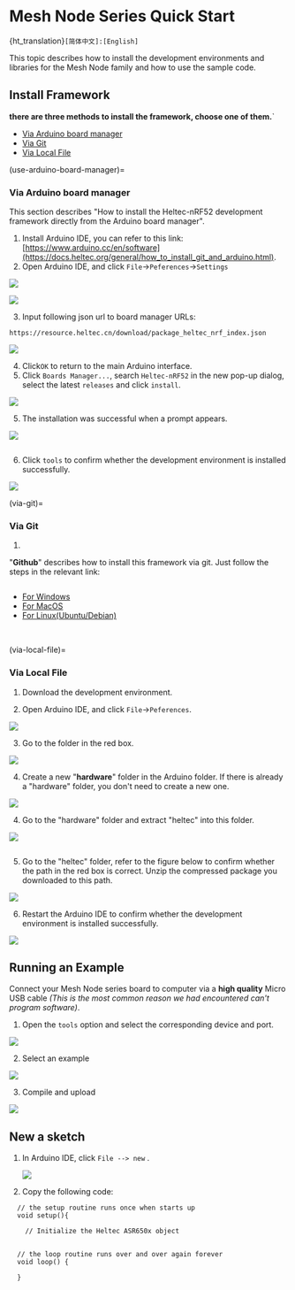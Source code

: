 # Mesh Node Series Quick Start
{ht_translation}`[简体中文]:[English]`

This topic describes how to install the development environments and libraries for the Mesh Node family and how to use the sample code.
## Install Framework

**there are three methods to install the framework, choose one of them.**`

- [Via Arduino board manager](use-arduino-board-manager)
- [Via Git](via-git)
- [Via Local File](via-local-file)

(use-arduino-board-manager)=
### Via Arduino board manager

This section describes "How to install the Heltec-nRF52 development framework directly from the Arduino board manager".

1. Install Arduino IDE, you can refer to this link: [https://www.arduino.cc/en/software](https://docs.heltec.org/general/how_to_install_git_and_arduino.html).
2. Open Arduino IDE, and click `File`->`Peferences`->`Settings`

![](img/quick_start/01.png)

![](img/quick_start/02.png)

3. Input following json url to board manager URLs:

```
https://resource.heltec.cn/download/package_heltec_nrf_index.json

```

![](img/quick_start/03.png)

4. Click`OK` to return to the main Arduino interface.
4. Click `Boards Manager...`, search `Heltec-nRF52` in the new pop-up dialog, select the latest `releases` and  click `install`.

![](img/quick_start/04.png)

5. The installation was successful when a prompt appears.

![](img/quick_start/15.png)

``` {Tip} If you disconnect before the installation is complete, don't panic. Click **Install** to continue the download.
```

6. Click `tools` to confirm whether the development environment is installed successfully.

![](img/quick_start/13.png)

(via-git)=

### Via Git

1. 

"**Github**" describes how to install this framework via git. Just follow the steps in the relevant link:

``` {Tip} Please follow the suggested path as much as possible to avoid unnecessary trouble.
```

- [For Windows](https://github.com/HelTecAutomation/Heltec_nRF52/blob/main/InstallGuide/windows.md)
- [For MacOS](https://github.com/HelTecAutomation/Heltec_nRF52/blob/main/InstallGuide/mac.md)
- [For Linux(Ubuntu/Debian)](https://github.com/HelTecAutomation/Heltec_nRF52/blob/main/InstallGuide/debian_ubuntu.md)

&nbsp;

(via-local-file)=

### Via Local File

1. Download the development environment. []()

2. Open Arduino IDE, and click `File`->`Peferences`.

![](img/quick_start/01.png)

3. Go to the folder in the red box.

![](img/quick_start/09.png)

4. Create a new "**hardware**" folder in the Arduino folder. If there is already a "hardware" folder, you don't need to create a new one.

![](img/quick_start/10.png)

4. Go to the "hardware" folder and extract "heltec" into this folder.

![](img/quick_start/11.png)

```{Tip} This folder name is custom. If you have installed other heltec framework, you can use this folder directly.
```

5. Go to the "heltec" folder, refer to the figure below to confirm whether the path in the red box is correct. Unzip the compressed package you downloaded to this path.

![](img/quick_start/12.png)

6. Restart the Arduino IDE to confirm whether the development environment is installed successfully.

![](img/quick_start/13.png)


## Running an Example

Connect your Mesh Node series board to computer via a **high quality** Micro USB cable *(This is the most common reason we had encountered can't program software)*. 

1. Open the `tools` option and select the corresponding device and port.

![](img/quick_start/06.png)

2. Select an example

![](img/quick_start/07.png)

3. Compile and upload

![](img/quick_start/08.png)

## New a sketch

1. In Arduino IDE, click `File --> new` .

   ![](img/quick_start/14.png)

2. Copy the following code:

```arduino
  // the setup routine runs once when starts up
  void setup(){

    // Initialize the Heltec ASR650x object


  // the loop routine runs over and over again forever
  void loop() {

  }
```